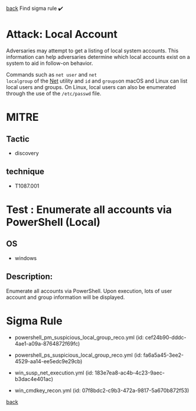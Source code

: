 
[back](../index.md)
Find sigma rule :heavy_check_mark: 

# Attack: Local Account 

Adversaries may attempt to get a listing of local system accounts. This information can help adversaries determine which local accounts exist on a system to aid in follow-on behavior.

Commands such as <code>net user</code> and <code>net localgroup</code> of the [Net](https://attack.mitre.org/software/S0039) utility and <code>id</code> and <code>groups</code>on macOS and Linux can list local users and groups. On Linux, local users can also be enumerated through the use of the <code>/etc/passwd</code> file.

# MITRE
## Tactic
  - discovery


## technique
  - T1087.001


# Test : Enumerate all accounts via PowerShell (Local)
## OS
  - windows


## Description:
Enumerate all accounts via PowerShell. Upon execution, lots of user account and group information will be displayed.


# Sigma Rule
 - powershell_pm_suspicious_local_group_reco.yml (id: cef24b90-dddc-4ae1-a09a-8764872f69fc)

 - powershell_ps_suspicious_local_group_reco.yml (id: fa6a5a45-3ee2-4529-aa14-ee5edc9e29cb)

 - win_susp_net_execution.yml (id: 183e7ea8-ac4b-4c23-9aec-b3dac4e401ac)

 - win_cmdkey_recon.yml (id: 07f8bdc2-c9b3-472a-9817-5a670b872f53)



[back](../index.md)

